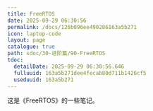 ```yaml
---
title: FreeRTOS
date: 2025-09-29 06:30:56
permalink: /docs/126b096ee490286163a5b271
icon: laptop-code
layout: page
catalogue: true
path: sdoc/30-进阶篇/90-FreeRTOS
tdoc:
  detailDate: 2025-09-29 06:30:56.646
  fulluuid: 163a5b271dee4fecab80d711b1426cf5
  useduuid: 163a5b271
---
```


这是《FreeRTOS》的一些笔记。
